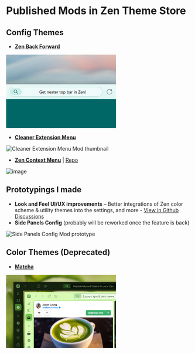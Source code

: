 # Published Mods in Zen Theme Store


## Config Themes
- [**Zen Back Forward**](https://zen-browser.app/mods/c8d9e6e6-e702-4e15-8972-3596e57cf398)

![Zen Back Forward Mod thumbnail](https://raw.githubusercontent.com/zen-browser/theme-store/main/themes/c8d9e6e6-e702-4e15-8972-3596e57cf398/image.png)

- [**Cleaner Extension Menu**](https://zen-browser.app/mods/1e86cf37-a127-4f24-b919-d265b5ce29a0)

![Cleaner Extension Menu Mod thumbnail](https://github.com/user-attachments/assets/aac56b8f-9152-455d-a651-0bc20629fa5f)

- [**Zen Context Menu**](https://zen-browser.app/mods/81fcd6b3-f014-4796-988f-6c3cb3874db8) | [Repo](https://github.com/zen-browser/theme-store/tree/main/themes/81fcd6b3-f014-4796-988f-6c3cb3874db8)

![image](https://github.com/user-attachments/assets/43ea5089-7703-486e-8c78-d06d3ff8d459)



##

## Prototypings I made
- **Look and Feel UI/UX improvements** – Better integrations of Zen color scheme & utility themes into the settings, and more - [View in Github Discussions](https://github.com/zen-browser/desktop/discussions/797)
- **Side Panels Config** (probably will be reworked once the feature is back)

![Side Panels Config Mod prototype](https://github.com/user-attachments/assets/6766dff7-ec4e-4671-8f0c-86478f103695)

## Color Themes (Deprecated)
- [**Matcha**](https://zen-browser.app/mods/80112b28-39e0-407c-8988-2290bc973b97)

![Matcha Color Theme thumbnail](https://raw.githubusercontent.com/zen-browser/theme-store/main/themes/80112b28-39e0-407c-8988-2290bc973b97/image.png)
